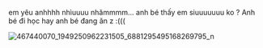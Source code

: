 em yêu anhhhh nhìuuuu nhămmmm...
anh bé thấy em siuuuuuuu ko ?
Anh bé đi học hay anh bé đang ăn z :(((

![467440070_1949250962231505_6881295495168269795_n](https://github.com/user-attachments/assets/e90d2453-1745-4168-a910-95745699c3af)
